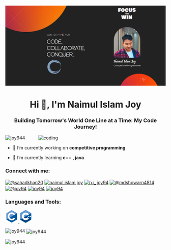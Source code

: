 ![logo](https://github.com/joy944/joy944/blob/main/Screenshot%202024-04-25%20050521.png)
<h1 align="center">Hi 👋, I'm Naimul Islam Joy</h1>
<h3 align="center">Building Tomorrow's World One Line at a Time: My Code Journey!</h3>

<img align="right" alt="coding" width="400" src="https://user-images.githubusercontent.com/55389276/140866485-8fb1c876-9a8f-4d6a-98dc-08c4981eaf70.gif">

<p align="left"> <img src="https://komarev.com/ghpvc/?username=joy944&label=Profile%20views&color=0e75b6&style=flat" alt="joy944" /> </p>

- 🔭 I’m currently working on **competitive programming**

- 🌱 I’m currently learning **c++ , java**

<h3 align="left">Connect with me:</h3>
<p align="left">
<a href="https://twitter.com/@sahadkhan20" target="blank"><img align="center" src="https://raw.githubusercontent.com/rahuldkjain/github-profile-readme-generator/master/src/images/icons/Social/twitter.svg" alt="@sahadkhan20" height="30" width="40" /></a>
<a href="https://fb.com/naimul islam joy" target="blank"><img align="center" src="https://raw.githubusercontent.com/rahuldkjain/github-profile-readme-generator/master/src/images/icons/Social/facebook.svg" alt="naimul islam joy" height="30" width="40" /></a>
<a href="https://instagram.com/n.i_joy94" target="blank"><img align="center" src="https://raw.githubusercontent.com/rahuldkjain/github-profile-readme-generator/master/src/images/icons/Social/instagram.svg" alt="n.i_joy94" height="30" width="40" /></a>
<a href="https://www.youtube.com/c/@mdshowarn4814" target="blank"><img align="center" src="https://raw.githubusercontent.com/rahuldkjain/github-profile-readme-generator/master/src/images/icons/Social/youtube.svg" alt="@mdshowarn4814" height="30" width="40" /></a>
<a href="https://www.hackerrank.com/@joy94" target="blank"><img align="center" src="https://raw.githubusercontent.com/rahuldkjain/github-profile-readme-generator/master/src/images/icons/Social/hackerrank.svg" alt="@joy94" height="30" width="40" /></a>
<a href="https://codeforces.com/profile/joy94" target="blank"><img align="center" src="https://raw.githubusercontent.com/rahuldkjain/github-profile-readme-generator/master/src/images/icons/Social/codeforces.svg" alt="joy94" height="30" width="40" /></a>
<a href="https://www.leetcode.com/joy94" target="blank"><img align="center" src="https://raw.githubusercontent.com/rahuldkjain/github-profile-readme-generator/master/src/images/icons/Social/leet-code.svg" alt="joy94" height="30" width="40" /></a>
</p>

<h3 align="left">Languages and Tools:</h3>
<p align="left"> <a href="https://www.cprogramming.com/" target="_blank" rel="noreferrer"> <img src="https://raw.githubusercontent.com/devicons/devicon/master/icons/c/c-original.svg" alt="c" width="40" height="40"/> </a> <a href="https://www.w3schools.com/cpp/" target="_blank" rel="noreferrer"> <img src="https://raw.githubusercontent.com/devicons/devicon/master/icons/cplusplus/cplusplus-original.svg" alt="cplusplus" width="40" height="40"/> </a> </p>

<p><img align="left" src="https://github-readme-stats.vercel.app/api/top-langs?username=joy944&show_icons=true&locale=en&layout=compact" alt="joy944" /></p>

<p>&nbsp;<img align="center" src="https://github-readme-stats.vercel.app/api?username=joy944&show_icons=true&locale=en" alt="joy944" /></p>

<p><img align="center" src="https://github-readme-streak-stats.herokuapp.com/?user=joy944&" alt="joy944" /></p>
